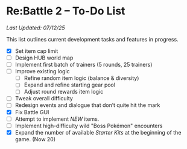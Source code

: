 # Re:Battle 2 – To-Do List  
*Last Updated: 07/12/25*

This list outlines current development tasks and features in progress.

- [x] Set item cap limit  
- [ ] Design HUB world map  
- [ ] Implement first batch of trainers (5 rounds, 25 trainers)  
- [ ] Improve existing logic  
  - [ ] Refine random item logic (balance & diversity)  
  - [ ] Expand and refine starting gear pool  
  - [ ] Adjust round rewards item logic  
- [ ] Tweak overall difficulty  
- [ ] Redesign events and dialogue that don’t quite hit the mark  
- [x] Fix Battle GUI
- [ ] Attempt to implement *NEW* items.
- [ ] Implement high-difficulty wild "Boss Pokémon" encounters
- [x] Expand the number of available *Starter Kits* at the beginning of the game. (Now 20)